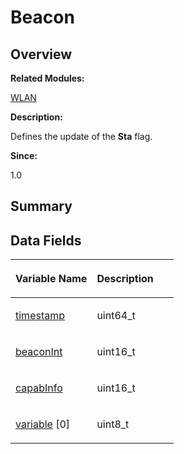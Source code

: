 # Beacon<a name="ZH-CN_TOPIC_0000001054799593"></a>

## **Overview**<a name="section1622495959093529"></a>

**Related Modules:**

[WLAN](WLAN.md)

**Description:**

Defines the update of the  **Sta**  flag. 

**Since:**

1.0

## **Summary**<a name="section2063874817093529"></a>

## Data Fields<a name="pub-attribs"></a>

<a name="table363314528093529"></a>
<table><thead align="left"><tr id="row580808363093529"><th class="cellrowborder" valign="top" width="50%" id="mcps1.1.3.1.1"><p id="p1715831061093529"><a name="p1715831061093529"></a><a name="p1715831061093529"></a>Variable Name</p>
</th>
<th class="cellrowborder" valign="top" width="50%" id="mcps1.1.3.1.2"><p id="p1664942529093529"><a name="p1664942529093529"></a><a name="p1664942529093529"></a>Description</p>
</th>
</tr>
</thead>
<tbody><tr id="row773528516093529"><td class="cellrowborder" valign="top" width="50%" headers="mcps1.1.3.1.1 "><p id="p1596948312093529"><a name="p1596948312093529"></a><a name="p1596948312093529"></a><a href="WLAN.md#ga9ff8a9a52a3e4f341e7ff49dd7bf76b8">timestamp</a></p>
</td>
<td class="cellrowborder" valign="top" width="50%" headers="mcps1.1.3.1.2 "><p id="p586052600093529"><a name="p586052600093529"></a><a name="p586052600093529"></a>uint64_t&nbsp;</p>
</td>
</tr>
<tr id="row1267726516093529"><td class="cellrowborder" valign="top" width="50%" headers="mcps1.1.3.1.1 "><p id="p1677757839093529"><a name="p1677757839093529"></a><a name="p1677757839093529"></a><a href="WLAN.md#ga34eacc801b02cefbfe742a6451b95770">beaconInt</a></p>
</td>
<td class="cellrowborder" valign="top" width="50%" headers="mcps1.1.3.1.2 "><p id="p722591206093529"><a name="p722591206093529"></a><a name="p722591206093529"></a>uint16_t&nbsp;</p>
</td>
</tr>
<tr id="row1878305076093529"><td class="cellrowborder" valign="top" width="50%" headers="mcps1.1.3.1.1 "><p id="p1811736927093529"><a name="p1811736927093529"></a><a name="p1811736927093529"></a><a href="WLAN.md#gaabddc721f70c869a51d5893ea58012cc">capabInfo</a></p>
</td>
<td class="cellrowborder" valign="top" width="50%" headers="mcps1.1.3.1.2 "><p id="p1206901135093529"><a name="p1206901135093529"></a><a name="p1206901135093529"></a>uint16_t&nbsp;</p>
</td>
</tr>
<tr id="row817808284093529"><td class="cellrowborder" valign="top" width="50%" headers="mcps1.1.3.1.1 "><p id="p1772919479093529"><a name="p1772919479093529"></a><a name="p1772919479093529"></a><a href="WLAN.md#ga0de9d9ef52da27a0a11753d152c2fb64">variable</a> [0]</p>
</td>
<td class="cellrowborder" valign="top" width="50%" headers="mcps1.1.3.1.2 "><p id="p1507219134093529"><a name="p1507219134093529"></a><a name="p1507219134093529"></a>uint8_t&nbsp;</p>
</td>
</tr>
</tbody>
</table>

